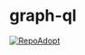 # graph-ql

[![RepoAdopt](https://circleci.com/gh/RepoAdopt/graph-ql/tree/main.svg?style=shield)](https://circleci.com/gh/RepoAdopt/graph-ql)
